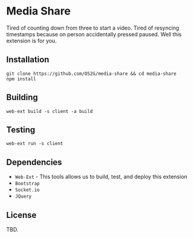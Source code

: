 # Media Share

Tired of counting down from three to start a video. Tired of resyncing timestamps because on person accidentally pressed paused. Well this extension is for you.

## Installation

```
git clone https://github.com/OS2G/media-share && cd media-share
npm install
```

## Building
```
web-ext build -s client -a build
```

## Testing
```
web-ext run -s client
```

## Dependencies

* `Web-Ext` - This tools allows us to build, test, and deploy this extension
* `Bootstrap`
* `Socket.io`
* `JQuery`

## License
TBD.